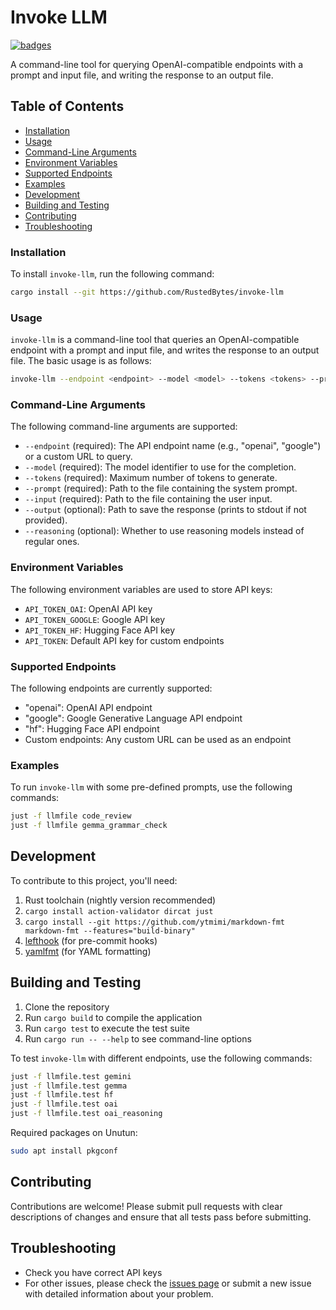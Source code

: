 # Invoke LLM

[![badges](https://img.shields.io/badge/open-all_badges-green)](./BADGES.md)

A command-line tool for querying OpenAI-compatible endpoints with a prompt and
input file, and writing the response to an output file.

## Table of Contents

* [Installation](#installation)
* [Usage](#usage)
* [Command-Line Arguments](#command-line-arguments)
* [Environment Variables](#environment-variables)
* [Supported Endpoints](#supported-endpoints)
* [Examples](#examples)
* [Development](#development)
* [Building and Testing](#building-and-testing)
* [Contributing](#contributing)
* [Troubleshooting](#troubleshooting)

### Installation

To install `invoke-llm`, run the following command:

```bash
cargo install --git https://github.com/RustedBytes/invoke-llm
```

### Usage

`invoke-llm` is a command-line tool that queries an OpenAI-compatible endpoint
with a prompt and input file, and writes the response to an output file. The
basic usage is as follows:

```bash
invoke-llm --endpoint <endpoint> --model <model> --tokens <tokens> --prompt <prompt_file> --input <input_file> [--output <output_file>]
```

### Command-Line Arguments

The following command-line arguments are supported:

* `--endpoint` (required): The API endpoint name (e.g., "openai", "google") or a
  custom URL to query.
* `--model` (required): The model identifier to use for the completion.
* `--tokens` (required): Maximum number of tokens to generate.
* `--prompt` (required): Path to the file containing the system prompt.
* `--input` (required): Path to the file containing the user input.
* `--output` (optional): Path to save the response (prints to stdout if not
  provided).
* `--reasoning` (optional): Whether to use reasoning models instead of regular
  ones.

### Environment Variables

The following environment variables are used to store API keys:

* `API_TOKEN_OAI`: OpenAI API key
* `API_TOKEN_GOOGLE`: Google API key
* `API_TOKEN_HF`: Hugging Face API key
* `API_TOKEN`: Default API key for custom endpoints

### Supported Endpoints

The following endpoints are currently supported:

* "openai": OpenAI API endpoint
* "google": Google Generative Language API endpoint
* "hf": Hugging Face API endpoint
* Custom endpoints: Any custom URL can be used as an endpoint

### Examples

To run `invoke-llm` with some pre-defined prompts, use the following commands:

```bash
just -f llmfile code_review
just -f llmfile gemma_grammar_check
```

## Development

To contribute to this project, you'll need:

1. Rust toolchain (nightly version recommended)
2. `cargo install action-validator dircat just`
3. `cargo install --git https://github.com/ytmimi/markdown-fmt markdown-fmt
   --features="build-binary"`
4. [lefthook](https://github.com/evilmartians/lefthook) (for pre-commit hooks)
5. [yamlfmt](https://github.com/google/yamlfmt) (for YAML formatting)

## Building and Testing

1. Clone the repository
2. Run `cargo build` to compile the application
3. Run `cargo test` to execute the test suite
4. Run `cargo run -- --help` to see command-line options

To test `invoke-llm` with different endpoints, use the following commands:

```bash
just -f llmfile.test gemini
just -f llmfile.test gemma
just -f llmfile.test hf
just -f llmfile.test oai
just -f llmfile.test oai_reasoning
```

Required packages on Unutun:

```bash
sudo apt install pkgconf
```

## Contributing

Contributions are welcome! Please submit pull requests with clear descriptions
of changes and ensure that all tests pass before submitting.

## Troubleshooting

* Check you have correct API keys
* For other issues, please check the [issues
  page](https://github.com/RustedBytes/invoke-llm/issues) or submit a new
  issue with detailed information about your problem.
